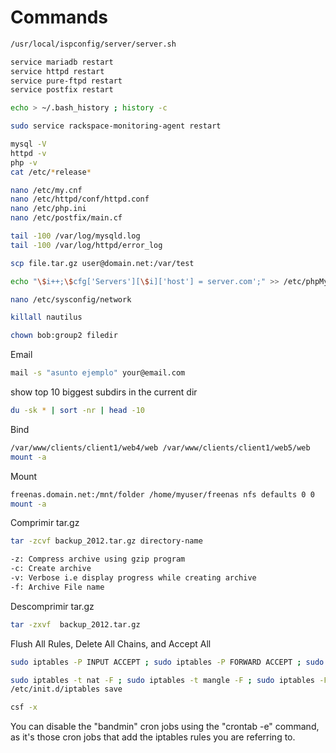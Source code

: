 Commands
========
```sh
/usr/local/ispconfig/server/server.sh

service mariadb restart
service httpd restart
service pure-ftpd restart
service postfix restart

echo > ~/.bash_history ; history -c

sudo service rackspace-monitoring-agent restart

mysql -V
httpd -v
php -v
cat /etc/*release*

nano /etc/my.cnf
nano /etc/httpd/conf/httpd.conf
nano /etc/php.ini
nano /etc/postfix/main.cf

tail -100 /var/log/mysqld.log
tail -100 /var/log/httpd/error_log

scp file.tar.gz user@domain.net:/var/test

echo "\$i++;\$cfg['Servers'][\$i]['host'] = server.com';" >> /etc/phpMyAdmin/config.inc.php

nano /etc/sysconfig/network

killall nautilus

chown bob:group2 filedir

```
Email
```sh
mail -s "asunto ejemplo" your@email.com
```

show top 10 biggest subdirs in the current dir

```sh
du -sk * | sort -nr | head -10
```

Bind
```sh
/var/www/clients/client1/web4/web /var/www/clients/client1/web5/web    none    bind,nobootwait,_netdev    0 0
mount -a
```

Mount
```sh
freenas.domain.net:/mnt/folder /home/myuser/freenas nfs defaults 0 0
mount -a
```

Comprimir tar.gz
```sh
tar -zcvf backup_2012.tar.gz directory-name

-z: Compress archive using gzip program
-c: Create archive
-v: Verbose i.e display progress while creating archive
-f: Archive File name
```
Descomprimir tar.gz
```sh
tar -zxvf  backup_2012.tar.gz
```

Flush All Rules, Delete All Chains, and Accept All
```sh
sudo iptables -P INPUT ACCEPT ; sudo iptables -P FORWARD ACCEPT ; sudo iptables -P OUTPUT ACCEPT

sudo iptables -t nat -F ; sudo iptables -t mangle -F ; sudo iptables -F ; sudo iptables -X ;
/etc/init.d/iptables save

csf -x
```
You can disable the "bandmin" cron jobs using the "crontab -e" command, as it's those cron jobs that add the iptables rules you are referring to. 
